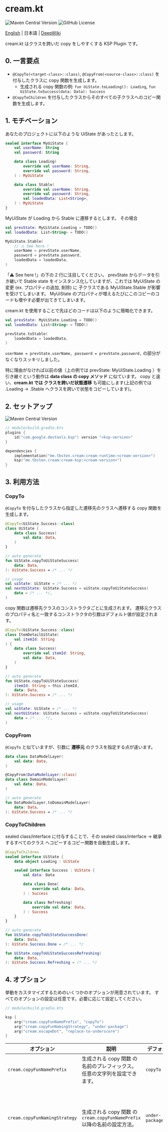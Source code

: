 # cream.kt

![Maven Central Version](https://img.shields.io/maven-central/v/me.tbsten.cream/cream-runtime)
![GitHub License](https://img.shields.io/github/license/TBSten/cream)

<a href="https://github.com/TBSten/cream/blob/main/README.md">English</a> |
日本語 | <a href="https://deepwiki.com/TBSten/cream">DeepWiki</a>

cream.kt はクラスを跨いだ copy をしやすくする KSP Plugin です。

## 0. 一言要点

- `@CopyTo(<target-class>::class)`, `@CopyFrom(<source-class>::class)` を付与したクラスに copy
  関数を生成します。
    - 生成される copy 関数の例: `fun UiState.toLoading(): Loading`,
      `fun UiState.toSuccess(data: Data): Success`
- `@CopyToChildren` を付与したクラスからそのすべての子クラスへのコピー関数を生成します。

## 1. モチベーション

あなたのプロジェクトに以下のような UiState があったとします。

```kt
sealed interface MyUiState {
    val userName: String
    val password: String

    data class Loading(
        override val userName: String,
        override val password: String,
    ) : MyUiState

    data class Stable(
        override val userName: String,
        override val password: String,
        val loadedData: List<String>,
    ) : MyUiState
}
```

MyUiState が Loading から Stable に遷移するとします。
その場合

```kt
val prevState: MyUiState.Loading = TODO()
val loadedData: List<String> = TODO()

MyUiState.Stable(
    // ⚠️ See here !
    userName = prevState.userName,
    password = prevState.password,
    loadedData = loadedData,
)
```

「⚠️ See here !」の下の 2 行に注目してください。
prevState からデータを引き継いで Stable state をインスタンス化していますが、これでは MyUiState
の変更 (ex. プロパティの追加, 削除) に 子クラスである MyUiState.Stable が影響を受けてしまいます。
MyUiState のプロパティが増えるたびにこのコピーのコードも増やす必要が出てきてしまいます。

cream.kt を使用することで先ほどのコードは以下のように簡略化できます。

```kt
val prevState: MyUiState.Loading = TODO()
val loadedData: List<String> = TODO()

prevState.toStable(
    loadedData = loadedData,
)
```

`userName = prevState.userName, password = prevState.password,` の部分がなくなりスッキリしました。

特に理由がなければ以前の値（上の例では prevState: MyUiState.Loading ）を引き継ぐという動作は **data
class の copy メソッド** に似ています。
copy と違い、**cream.kt では クラスを跨いだ状態遷移** も可能にします(上記の例では .Loading -> .Stable
へクラスを跨いで状態をコピーしています)。

## 2. セットアップ

![Maven Central Version](https://img.shields.io/maven-central/v/me.tbsten.cream/cream-runtime)

```kts
// module/build.gradle.kts
plugins {
    id("com.google.devtools.ksp") version "<ksp-version>"
}

dependencies {
    implementation("me.tbsten.cream:cream-runtime:<cream-version>")
    ksp("me.tbsten.cream:cream-ksp:<cream-version>")
}
```

## 3. 利用方法

### CopyTo

`@CopyTo` を付与したクラスから指定した遷移先のクラスへ遷移する copy 関数を生成します。

```kt
@CopyTo(UiState.Success::class)
class UiState {
    data class Success(
        val data: Data,
    )
}

// auto generate
fun UiState.copyToUiStateSuccess(
    data: Data,
): UiState.Success = /* ... */

// usage
val uiState: UiState = /* ... */
val nextUiState: UiState.Success = uiState.copyToUiStateSuccess(
    data = /* ... */,
)
```

copy 関数は遷移先クラスのコンストラクタごとに生成されます。
遷移元クラスのプロパティ名と一致するコンストラクタの引数はデフォルト値が設定されます。

```kt
@CopyTo(UiState.Success::class)
class ItemDetailUiState(
    val itemId: String
) {
    data class Success(
        override val itemId: String,
        val data: Data,
    )
}

// auto generate
fun UiState.copyToUiStateSuccess(
    itemId: String = this.itemId,
    data: Data,
): UiState.Success = /* ... */

// usage
val uiState: UiState = /* ... */
val nextUiState: UiState.Success = uiState.copyToUiStateSuccess(
    data = /* ... */,
)
```

### CopyFrom

`@CopyTo` と似ていますが、引数に **遷移元** のクラスを指定する点が違います。

```kt
data class DataModelLayer(
    val data: Data,
)

@CopyFrom(DataModelLayer::class)
data class DomainModelLayer(
    val data: Data,
)

// auto generate
fun DataModelLayer.toDomainModelLayer(
    data: Data,
): UiState.Success = /* ... */
```

### CopyToChildren

sealed class/interface に付与することで、その sealed class/interface -> 継承するすべてのクラス
へコピーするコピー関数を自動生成します。

```kt
@CopyToChildren
sealed interface UiState {
    data object Loading : UiState

    sealed interface Success : UiState {
        val data: Data

        data class Done(
            override val data: Data,
        ) : Success

        data class Refreshing(
            override val data: Data,
        ) : Success
    }
}

// auto generate
fun UiState.copyToUiStateSuccessDone(
    data: Data,
): UiState.Success.Done = /* ... */

fun UiState.copyToUiStateSuccessRefreshing(
    data: Data,
): UiState.Success.Refreshing = /* ... */
```

## 4. オプション

挙動をカスタマイズするためのいくつかのオプションが用意されています。
すべてのオプションの設定は任意です。必要に応じて設定してください。

```kts
// module/build.gradle.kts

ksp {
    arg("cream.copyFunNamePrefix", "copyTo")
    arg("cream.copyFunNamingStrategy", "under-package")
    arg("cream.escapeDot", "replace-to-underscore")
}
```

| オプション                         | 説明                                                    | デフォルト                     | 設定例                                                        |                                                                                                                     |
|-------------------------------|-------------------------------------------------------|---------------------------|------------------------------------------------------------|---------------------------------------------------------------------------------------------------------------------|
| `cream.copyFunNamePrefix`     | 生成される copy 関数 の名前のプレフィックス。任意の文字列を設定できます。              | `copyTo`                  | `copyTo`, `transitionTo`, `mapTo`                          |                                                                                                                     |
|                               |                                                       |                           | `copyTo`                                                   | `copyToHoge`, `copyToFuga` のような関数が生成されるようになります。                                                                     |
| `cream.copyFunNamingStrategy` | 生成される copy 関数 の `cream.copyFunNamePrefix` 以降の名前の設定方法。 | `under-package`           | `under-package`, `diff-parent`, `simple-name`, `full-name` |                                                                                                                     |
|                               |                                                       |                           | `under-package`                                            | `com.example.ParentClass.ChildClass` -> プレフィックス + `ParentClassChildClass`(...) のような関数が生成されます                        |
|                               |                                                       |                           | `diff-parent`                                              | `com.example.ParentClass` から `com.example.ParentClass.ChildClass` にコピー -> プレフィックス + `ChildClass`(...) のような関数が生成されます |
|                               |                                                       |                           | `simple-name`                                              | `com.example.ParentClass.ChildClass` -> プレフィックス + `ChildClass`(...) のような関数が生成されます                                   |
|                               |                                                       |                           | `full-name`                                                | `com.example.ParentClass.ChildClass` -> プレフィックス + `com.example.ParentClass.ChildClass`(...) のような関数が生成されます           |
| `cream.escapeDot`             | 生成される copy 関数名の `.` をエスケープする方法。                       | `"replace-to-underscore"` | `replace-to-underscore`, `pascal-case`                     |                                                                                                                     |
|                               |                                                       |                           | `replace-to-underscore`                                    | `.` が `_` に置き換えられます。                                                                                                |
|                               |                                                       |                           | `pascal-case`                                              | `.` を単語区切りとみなし、各単語の先頭を大文字にして連結した文字列になります。                                                                           |

